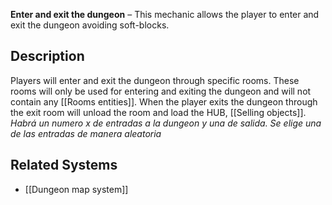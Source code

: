 **Enter and exit the dungeon** – This mechanic  allows the player to enter and exit the dungeon avoiding soft-blocks.
## Description
Players will enter and exit the dungeon through specific rooms. These rooms will only be used for entering and exiting the dungeon and will not contain any [[Rooms entities]].
When the player exits the dungeon through the exit room will unload the room and load the HUB, [[Selling objects]].
*Habrá un numero x de entradas a la dungeon y una de salida. Se elige una de las entradas de manera aleatoria*
## Related Systems
- [[Dungeon map system]]
